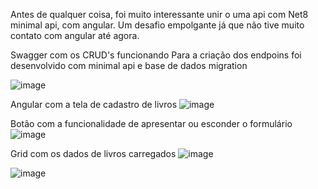 Antes de qualquer coisa, foi muito interessante unir o uma api com Net8 minimal api, com angular.
Um desafio empolgante já que não tive muito contato com angular até agora.

Swagger com os CRUD's funcionando
Para a criação dos endpoins foi desenvolvido com minimal api e base de dados migration

![image](https://github.com/user-attachments/assets/7f3a4c4f-bb41-4570-b961-b6be2166541e)

Angular com a tela de cadastro de livros
![image](https://github.com/user-attachments/assets/cdc65712-6eb2-47c8-a2f0-79c6a93485b8)

Botão com a funcionalidade de apresentar ou esconder o formulário
![image](https://github.com/user-attachments/assets/9587d1ea-58b5-4aa7-a1e5-03c9627dcdfa)

 Grid com os dados de livros carregados 
 ![image](https://github.com/user-attachments/assets/c83c10e5-6004-4824-b725-8a37fa542333)


![image](https://github.com/user-attachments/assets/dc2deeb7-e1c7-45ca-815d-2cde3a817f4e)
